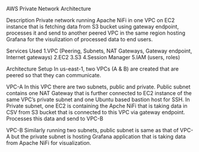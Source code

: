 AWS Private Network Architecture
 
Description
Private network running Apache NiFi in one VPC on EC2 instance that is fetching data from S3 bucket using gateway endpoint, processes it and send to another peered VPC in the same region hosting Grafana for the visulization of processed data to end users.

Services Used
1.VPC (Peering, Subnets, NAT Gateways, Gateway endpoint, Internet gateways)
2.EC2
3.S3
4.Session Manager
5.IAM (users, roles)

Architecture Setup
In us-east-1, two VPCs (A & B) are created that are peered so that they can communicate. 

VPC-A
In this VPC there are two subnets, public and private. Public subnet contains one NAT Gateway that is further connected to EC2 instance of the same VPC’s private subnet and one Ubuntu based bastion host for SSH. In Private subnet, one EC2 is containing the Apche NiFi that is taking data in CSV from S3 bucket that is connected to this VPC via gateway endpoint. Processes this data and send to VPC-B

VPC-B
Similarly running two subnets, public subnet is same as that of VPC-A but the private subnet is hosting Grafana application that is taking data from Apache NiFi for visualization.
 

